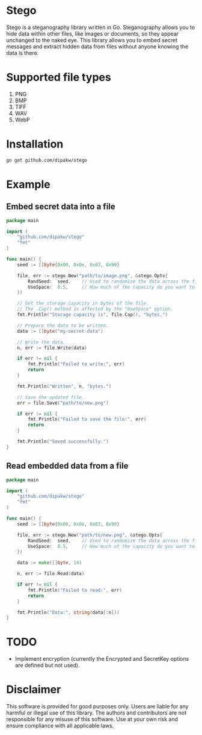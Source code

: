 # Stego

Stego is a steganography library written in Go. Steganography allows you to hide data within other files, like images or documents, so they appear unchanged to the naked eye. This library allows you to embed secret messages and extract hidden data from files without anyone knowing the data is there.

# Supported file types

1. PNG
2. BMP
3. TIFF
4. WAV
5. WebP

# Installation

```bash
go get github.com/dipakw/stego
```

# Example

## Embed secret data into a file

```go
package main

import (
	"github.com/dipakw/stego"
	"fmt"
)

func main() {
	seed := []byte{0x00, 0x0e, 0x03, 0x99}

	file, err := stego.New("path/to/image.png", &stego.Opts{
		RandSeed:  seed,    // Used to randomize the data across the file.
		UseSpace:  0.5,     // How much of the capacity do you want to use? Max is 1.
	})

	// Get the storage capacity in bytes of the file.
	// The .Cap() method is affected by the "UseSpace" option.
	fmt.Println("Storage capacity is", file.Cap(), "bytes.")

	// Prepare the data to be written.
	data := []byte("my-secret-data")

	// Write the data.
	n, err := file.Write(data)

	if err != nil {
		fmt.Println("Failed to write:", err)
		return
	}

	fmt.Println("Written", n, "bytes.")

	// Save the updated file.
	err = file.Save("path/to/new.png")

	if err != nil {
		fmt.Println("Failed to save the file:", err)
		return
	}

	fmt.Println("Saved successfully.")
}
```

## Read embedded data from a file

```go
package main

import (
	"github.com/dipakw/stego"
	"fmt"
)

func main() {
	seed := []byte{0x00, 0x0e, 0x03, 0x99}

	file, err := stego.New("path/to/new.png", &stego.Opts{
		RandSeed:  seed,    // Used to randomize the data across the file.
		UseSpace:  0.5,     // How much of the capacity do you want to use? Max is 1.
	})

	data := make([]byte, 14)

	n, err := file.Read(data)

	if err != nil {
		fmt.Println("Failed to read:", err)
		return
	}

	fmt.Println("Data:", string(data[:n]))
}
```

# TODO
- Implement encryption (currently the Encrypted and SecretKey options are defined but not used).

# Disclaimer

This software is provided for good purposes only. Users are liable for any harmful or illegal use of this library. The authors and contributors are not responsible for any misuse of this software. Use at your own risk and ensure compliance with all applicable laws.